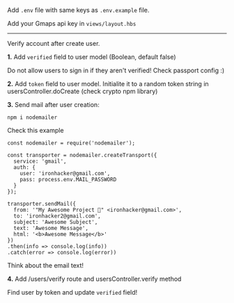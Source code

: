 Add `.env` file with same keys as `.env.example` file.

Add your Gmaps api key in `views/layout.hbs`

---

Verify account after create user.

__1.__ Add `verified` field to user model (Boolean, default false)

Do not allow users to sign in if they aren't verified! Check passport config :)

__2.__ Add `token` field to user model. Initialite it to a random token string in usersController.doCreate
(check crypto npm library)

__3.__ Send mail after user creation:

`npm i nodemailer`

Check this example

```
const nodemailer = require('nodemailer');

const transporter = nodemailer.createTransport({
  service: 'gmail',
  auth: {
    user: 'ironhacker@gmail.com',
    pass: process.env.MAIL_PASSWORD
  }
});

transporter.sendMail({
  from: '"My Awesome Project 👻" <ironhacker@gmail.com>',
  to: 'ironhacker2@gmail.com', 
  subject: 'Awesome Subject',
  text: 'Awesome Message',
  html: '<b>Awesome Message</b>'
})
.then(info => console.log(info))
.catch(error => console.log(error))

```

Think about the email text!

__4.__ Add /users/verify route and usersController.verify method

Find user by token and update `verified` field!
